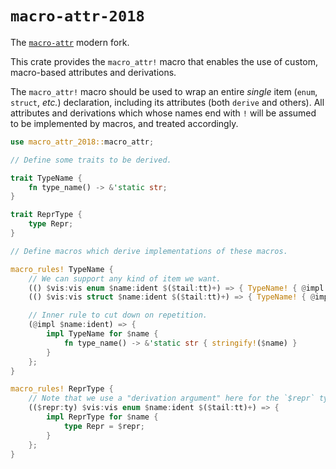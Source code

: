 # `macro-attr-2018`

The [`macro-attr`](https://crates.io/crates/macro-attr) modern fork.

This crate provides the `macro_attr!` macro that enables the use of custom, macro-based attributes and derivations.

The `macro_attr!` macro should be used to wrap an entire *single* item (`enum`, `struct`, *etc.*) declaration, including its attributes (both `derive` and others).  All attributes and derivations which whose names end with `!` will be assumed to be implemented by macros, and treated accordingly.

```rust
use macro_attr_2018::macro_attr;

// Define some traits to be derived.

trait TypeName {
    fn type_name() -> &'static str;
}

trait ReprType {
    type Repr;
}

// Define macros which derive implementations of these macros.

macro_rules! TypeName {
    // We can support any kind of item we want.
    (() $vis:vis enum $name:ident $($tail:tt)+) => { TypeName! { @impl $name } };
    (() $vis:vis struct $name:ident $($tail:tt)+) => { TypeName! { @impl $name } };

    // Inner rule to cut down on repetition.
    (@impl $name:ident) => {
        impl TypeName for $name {
            fn type_name() -> &'static str { stringify!($name) }
        }
    };
}

macro_rules! ReprType {
    // Note that we use a "derivation argument" here for the `$repr` type.
    (($repr:ty) $vis:vis enum $name:ident $($tail:tt)+) => {
        impl ReprType for $name {
            type Repr = $repr;
        }
    };
}
```
